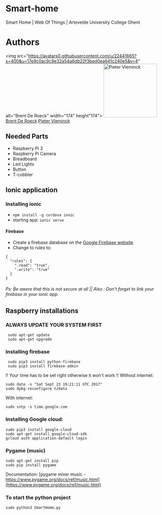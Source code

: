 # Smart-home
Smart Home | Web Of Things | Artevelde University College Ghent

# Authors
<img src="https://avatars0.githubusercontent.com/u/22441665?s=400&u=17e9c0ac9c9e32a54a6db22f3bed0ea641c240e5&v=4" alt="Brent De Roeck" width="174" height"174">
<img src="https://avatars0.githubusercontent.com/u/22441709?s=460&v=4" alt="Pieter Vleminck" width="174">
[Brent De Roeck](https://github.com/brendero)
[Pieter Vleminck](https://github.com/PietVlem)

## Needed Parts
- Raspberry Pi 3 
- Raspberry Pi Camera
- Breadboard
- Led Lights
- Button
- T-cobbler

## Ionic application

### Installing ionic
* `npm install -g cordova ionic`
* starting app: `ionic serve`

#### Firebase
- Create a firebase database on the [Google Firebase website](https://firebase.google.com)
- Change to rules to:
```
{
  "rules": {
    ".read": "true",
    ".write": "true"
  }
}
```

###### Ps: Be awere that this is not secure at all || Also : Don't forget to link your firebase in your ionic app.
## Raspberry installations
### ALWAYS UPDATE YOUR SYSTEM FIRST
```
 sudo apt-get update
 sudo apt-get upgrade
```

### Installing firebase
```
 sudo pip3 install python-firebase
 sudo pip3 install firebase-admin
```
!! Your time has to be set right otherwise it won't work !!
Without internet:
```
sudo date -s "Sat Sept 23 19:21:11 UTC 2017"
sudo dpkg-reconfigure tzdata
```
With internet:
```
sudo sntp -s time.google.com
```

### Installing Google cloud:
```
sudo pip3 install google-cloud
sudo apt-get install google-cloud-sdk
gcloud auth application-default login
```

### Pygame (music)
```
sudo apt-get install pip
sudo pip install pygame
```
Documentation: [pygame mixer music - https://www.pygame.org/docs/ref/music.html](https://www.pygame.org/docs/ref/music.html)

### To start the python project
```
sudo python3 SmartHome.py
```


